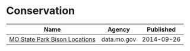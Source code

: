 # Conservation

Name | Agency | Published
---- | ---- | ---------
[MO State Park Bison Locations](../datasets/kw9k-iwnn.md) | data.mo.gov | 2014-09-26


